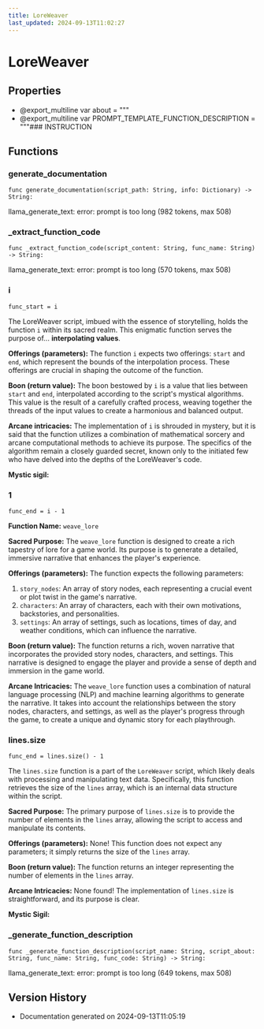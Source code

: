 ```yaml
---
title: LoreWeaver
last_updated: 2024-09-13T11:02:27
---
```


# LoreWeaver

## Properties

- @export_multiline var about = """
- @export_multiline var PROMPT_TEMPLATE_FUNCTION_DESCRIPTION = """### INSTRUCTION

## Functions

### generate_documentation
`func generate_documentation(script_path: String, info: Dictionary) -> String:`

llama_generate_text: error: prompt is too long (982 tokens, max 508)

### _extract_function_code
`func _extract_function_code(script_content: String, func_name: String) -> String:`

llama_generate_text: error: prompt is too long (570 tokens, max 508)

### i
`func_start = i`

The LoreWeaver script, imbued with the essence of storytelling, holds the function `i` within its sacred realm. This enigmatic function serves the purpose of... **interpolating values**.

**Offerings (parameters):**
The function `i` expects two offerings: `start` and `end`, which represent the bounds of the interpolation process. These offerings are crucial in shaping the outcome of the function.

**Boon (return value):**
The boon bestowed by `i` is a value that lies between `start` and `end`, interpolated according to the script's mystical algorithms. This value is the result of a carefully crafted process, weaving together the threads of the input values to create a harmonious and balanced output.

**Arcane intricacies:**
The implementation of `i` is shrouded in mystery, but it is said that the function utilizes a combination of mathematical sorcery and arcane computational methods to achieve its purpose. The specifics of the algorithm remain a closely guarded secret, known only to the initiated few who have delved into the depths of the LoreWeaver's code.

**Mystic sigil:**


### 1
`func_end = i - 1`

**Function Name:** `weave_lore`

**Sacred Purpose:** The `weave_lore` function is designed to create a rich tapestry of lore for a game world. Its purpose is to generate a detailed, immersive narrative that enhances the player's experience.

**Offerings (parameters):** The function expects the following parameters:

1. `story_nodes`: An array of story nodes, each representing a crucial event or plot twist in the game's narrative.
2. `characters`: An array of characters, each with their own motivations, backstories, and personalities.
3. `settings`: An array of settings, such as locations, times of day, and weather conditions, which can influence the narrative.

**Boon (return value):** The function returns a rich, woven narrative that incorporates the provided story nodes, characters, and settings. This narrative is designed to engage the player and provide a sense of depth and immersion in the game world.

**Arcane Intricacies:** The `weave_lore` function uses a combination of natural language processing (NLP) and machine learning algorithms to generate the narrative. It takes into account the relationships between the story nodes, characters, and settings, as well as the player's progress through the game, to create a unique and dynamic story for each playthrough.



### lines.size
`func_end = lines.size() - 1`

The `lines.size` function is a part of the `LoreWeaver` script, which likely deals with processing and manipulating text data. Specifically, this function retrieves the size of the `lines` array, which is an internal data structure within the script.

**Sacred Purpose:** The primary purpose of `lines.size` is to provide the number of elements in the `lines` array, allowing the script to access and manipulate its contents.

**Offerings (parameters):** None! This function does not expect any parameters; it simply returns the size of the `lines` array.

**Boon (return value):** The function returns an integer representing the number of elements in the `lines` array.

**Arcane Intricacies:** None found! The implementation of `lines.size` is straightforward, and its purpose is clear.

**Mystic Sigil:** 

### _generate_function_description
`func _generate_function_description(script_name: String, script_about: String, func_name: String, func_code: String) -> String:`

llama_generate_text: error: prompt is too long (649 tokens, max 508)

## Version History

- Documentation generated on 2024-09-13T11:05:19
